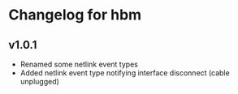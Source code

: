 # Changelog for hbm

## v1.0.1
 - Renamed some netlink event types
 - Added netlink event type notifying interface disconnect (cable unplugged)
 
